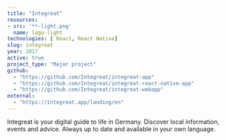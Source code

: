 ```yaml
---
title: "Integreat"
resources:
- src: '**-light.png'
  name: logo-light
technologies: [ React, React Native]
slug: integreat
year: 2017
active: true
project_type: "Major project"
github:
  - "https://github.com/Integreat/integreat-app"
  - "https://github.com/Integreat/integreat-react-native-app"
  - "https://github.com/Integreat/integreat-webapp"
external:
  - "https://integreat.app/landing/en"
---
```


Integreat is your digital guide to life in Germany. Discover local information, events and advice. Always up to date and available in your own language.